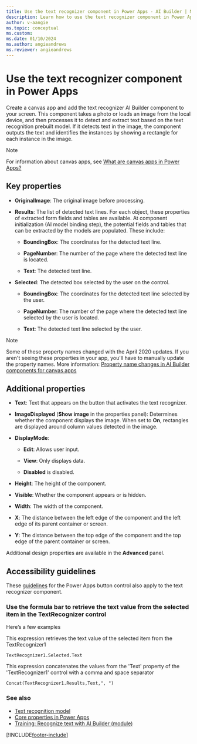 ```yaml
---
title: Use the text recognizer component in Power Apps - AI Builder | Microsoft Docs
description: Learn how to use the text recognizer component in Power Apps.
author: v-aangie
ms.topic: conceptual
ms.custom: 
ms.date: 01/10/2024
ms.author: angieandrews
ms.reviewer: angieandrews
---
```


# Use the text recognizer component in Power Apps

Create a canvas app and add the text recognizer AI Builder component to your screen. This component takes a photo or loads an image from the local device, and then processes it to detect and extract text based on the text recognition prebuilt model. If it detects text in the image, the component outputs the text and identifies the instances by showing a rectangle for each instance in the image.

 > [!NOTE]
 > For information about canvas apps, see [What are canvas apps in Power Apps?](/powerapps/maker/canvas-apps/getting-started)

## Key properties

- **OriginalImage**: The original image before processing.

- **Results**: The list of detected text lines. For each object, these properties of extracted form fields and tables are available. At component initialization (AI model binding step), the potential fields and tables that can be extracted by the models are populated. These include:

  - **BoundingBox**: The coordinates for the detected text line.

  - **PageNumber**: The number of the page where the detected text line is located.

  - **Text**: The detected text line.

- **Selected**: The detected box selected by the user on the control.

  - **BoundingBox**: The coordinates for the detected text line selected by the user.

  - **PageNumber**: The number of the page where the detected text line selected by the user is located.

  - **Text**: The detected text line selected by the user.

> [!NOTE]
> Some of these property names changed with the April 2020 updates. If you aren't seeing these properties in your app, you'll have to manually update the property names. More information: [Property name changes in AI Builder components for canvas apps](use-in-powerapps-overview.md#property-name-changes-in-ai-builder-components-for-canvas-apps)

## Additional properties

- **Text**: Text that appears on the button that activates the text recognizer.

- **ImageDisplayed** (**Show image** in the properties panel): Determines whether the component displays the image. When set to **On**, rectangles are displayed around column values detected in the image.

- **DisplayMode**:

  - **Edit**: Allows user input.

  - **View**: Only displays data.

  - **Disabled** is disabled.

- **Height**: The height of the component.

- **Visible**: Whether the component appears or is hidden.

- **Width**: The width of the component.

- **X**: The distance between the left edge of the component and the left edge of its parent container or screen.

- **Y**: The distance between the top edge of the component and the top edge of the parent container or screen.

Additional design properties are available in the **Advanced** panel.

## Accessibility guidelines

These [guidelines](/powerapps/maker/canvas-apps/controls/control-button) for the Power Apps button control also apply to the text recognizer component.

### Use the formula bar to retrieve the text value from the selected item in the TextRecognizer control

Here’s a few examples

This expression retrieves the text value of the selected item from the TextRecognizer1

`TextRecognizer1.Selected.Text`

This expression concatenates the values from the 'Text' property of the 'TextRecognizer1' control with a comma and space separator

`Concat(TextRecognizer1.Results,Text,", ")`


### See also

- [Text recognition model](prebuilt-text-recognition.md)  
- [Core properties in Power Apps](/powerapps/maker/canvas-apps/controls/properties-core)
- [Training: Recognize text with AI Builder (module)](/training/modules/get-started-with-ai-builder-text-recognition/) 

[!INCLUDE[footer-include](includes/footer-banner.md)]
